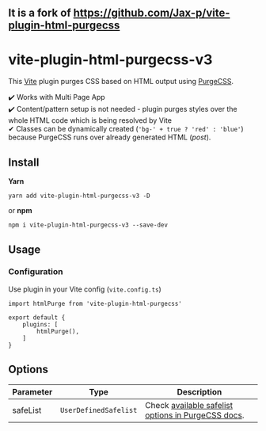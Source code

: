 ## It is a fork of https://github.com/Jax-p/vite-plugin-html-purgecss


# vite-plugin-html-purgecss-v3
This [Vite](https://github.com/vitejs/vite) plugin purges CSS based on HTML output using [PurgeCSS](https://github.com/FullHuman/purgecss).

✔️ Works with Multi Page App   
✔️ Content/pattern setup is not needed - plugin purges styles over the whole HTML code which is being resolved by Vite  
✔  Classes can be dynamically created (`'bg-' + true ? 'red' : 'blue'`) because PurgeCSS runs over already generated HTML (_post_).

## Install
**Yarn**
```
yarn add vite-plugin-html-purgecss-v3 -D
```
or **npm**
```
npm i vite-plugin-html-purgecss-v3 --save-dev
```

## Usage
### Configuration
Use plugin in your Vite config (`vite.config.ts`)
```
import htmlPurge from 'vite-plugin-html-purgecss'

export default {
    plugins: [
        htmlPurge(),
    ]
}
```

## Options

| Parameter | Type  | Description |
| ----------- | -----------  | ----------- |
| safeList | `UserDefinedSafelist` | Check [available safelist options in PurgeCSS docs](https://purgecss.com/configuration.html#options).

